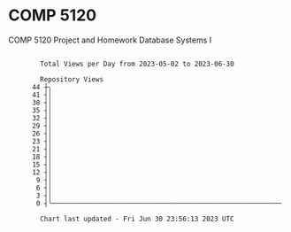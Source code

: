 # COMP 5120
COMP 5120 Project and Homework 
Database Systems I

```

        Total Views per Day from 2023-05-02 to 2023-06-30

        Repository Views
      44 ┼╮
      41 ┤│
      38 ┤│
      35 ┤│
      32 ┤│
      29 ┤│
      26 ┤│
      23 ┤│
      21 ┤│
      18 ┤│
      15 ┤│
      12 ┤│
       9 ┤│
       6 ┤│
       3 ┤│
       0 ┤╰──────────────────────────────────────────────────────────

        Chart last updated - Fri Jun 30 23:56:13 2023 UTC
        
```
